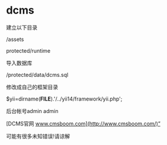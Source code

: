 dcms
====
建立以下目录

/assets

protected/runtime

导入数据库

/protected/data/dcms.sql

修改成自己的框架目录

$yii=dirname(__FILE__).'/../yii14/framework/yii.php'; 

后台帐号admin admin

[DCMS官网 www.cmsboom.com](http://www.cmsboom.com/)”

可能有很多未知错误!请谅解

